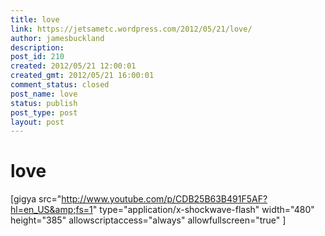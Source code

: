 ```yaml
---
title: love
link: https://jetsametc.wordpress.com/2012/05/21/love/
author: jamesbuckland
description: 
post_id: 210
created: 2012/05/21 12:00:01
created_gmt: 2012/05/21 16:00:01
comment_status: closed
post_name: love
status: publish
post_type: post
layout: post
---
```


# love

[gigya src="http://www.youtube.com/p/CDB25B63B491F5AF?hl=en_US&amp;fs=1" type="application/x-shockwave-flash" width="480" height="385" allowscriptaccess="always" allowfullscreen="true" ]